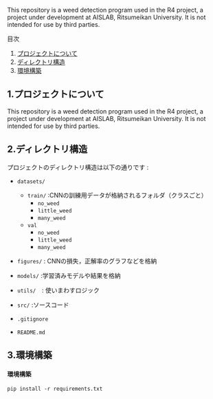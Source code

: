 This repository is a weed detection program used in the R4 project, a project under development at AISLAB, Ritsumeikan University.
It is not intended for use by third parties.

<div id="top"></div>
目次

1. [プロジェクトについて](#1プロジェクトについて)
2. [ディレクトリ構造](#2ディレクトリ構造)
3. [環境構築](#3環境構築)

## 1.プロジェクトについて
This repository is a weed detection program used in the R4 project, a project under development at AISLAB, Ritsumeikan University.
It is not intended for use by third parties.

## 2.ディレクトリ構造
プロジェクトのディレクトリ構造は以下の通りです
:

- `datasets/`
    - `train/` :CNNの訓練用データが格納されるフォルダ（クラスごと）
        - `no_weed`
        - `little_weed`
        - `many_weed`
    - `val`
        - `no_weed`
        - `little_weed`
        - `many_weed`

- `figures/` : CNNの損失，正解率のグラフなどを格納

- `models/` :学習済みモデルや結果を格納
- `utils/`　: 使いまわすロジック
- `src/` :ソースコード
- `.gitignore`
- `README.md` 



## 3.環境構築
#### 環境構築

```
pip install -r requirements.txt
```